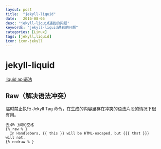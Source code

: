 ```yaml
---
layout: post
title:  "jekyll-liquid"
date:   2016-08-05
desc: "jekyll-liquid遇到的问题"
keywords: "jekyll-liquid遇到的问题"
categories: [Linux]
tags: [jekyll,liquid]
icon: icon-jekyll
---
```


# jekyll-liquid

<!--
create time: 2016-08-05 17:40:01
Author: <TODO: 请写上你的名字>

This file is created by Marboo<http://marboo.io> template file $MARBOO_HOME/.media/starts/default.md
本文件由 Marboo<http://marboo.io> 模板文件 $MARBOO_HOME/.media/starts/default.md 创建
-->

[liquid api语法](http://alfred-sun.github.io/blog/2015/01/10/jekyll-liquid-syntax-documentation/)

## Raw（解决语法冲突）

临时禁止执行 Jekyll Tag 命令，在生成的内容里存在冲突的语法片段的情况下很有用。

```
去掉% }间的空格
{% raw % }
  In Handlebars, {{ this }} will be HTML-escaped, but {{{ that }}} will not.
{% endraw % }
```